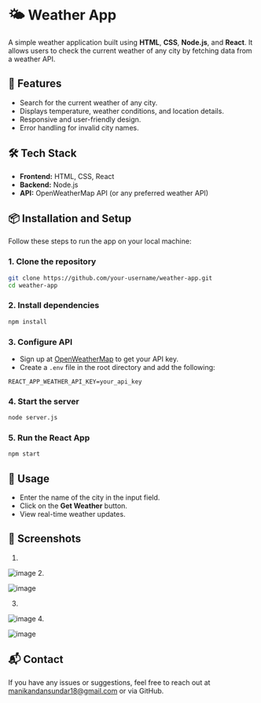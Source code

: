 # 🌤 Weather App

A simple weather application built using **HTML**, **CSS**, **Node.js**, and **React**. It allows users to check the current weather of any city by fetching data from a weather API.

## 🚀 Features
- Search for the current weather of any city.
- Displays temperature, weather conditions, and location details.
- Responsive and user-friendly design.
- Error handling for invalid city names.

## 🛠 Tech Stack
- **Frontend:** HTML, CSS, React
- **Backend:** Node.js
- **API:** OpenWeatherMap API (or any preferred weather API)

## 📦 Installation and Setup

Follow these steps to run the app on your local machine:

### 1. Clone the repository
```bash
git clone https://github.com/your-username/weather-app.git
cd weather-app
```

### 2. Install dependencies
```bash
npm install
```

### 3. Configure API
- Sign up at [OpenWeatherMap](https://openweathermap.org/api) to get your API key.
- Create a `.env` file in the root directory and add the following:
```env
REACT_APP_WEATHER_API_KEY=your_api_key
```

### 4. Start the server
```bash
node server.js
```

### 5. Run the React App
```bash
npm start
```

## 🧪 Usage
- Enter the name of the city in the input field.
- Click on the **Get Weather** button.
- View real-time weather updates.

## 📸 Screenshots
1.

![image](https://github.com/user-attachments/assets/29101682-74ed-45fb-b788-ab678fba757c)
2.

![image](https://github.com/user-attachments/assets/0911a42e-bd73-4fea-a0ae-67527af8bfc1)

3.
![image](https://github.com/user-attachments/assets/8ecf5c91-7f2c-4e58-bfa7-8ae83346017b)
4.

![image](https://github.com/user-attachments/assets/3c7e8303-8ced-4bf1-8875-9d695b696a67)


## 📬 Contact
If you have any issues or suggestions, feel free to reach out at manikandansundar18@gmail.com or via GitHub.



